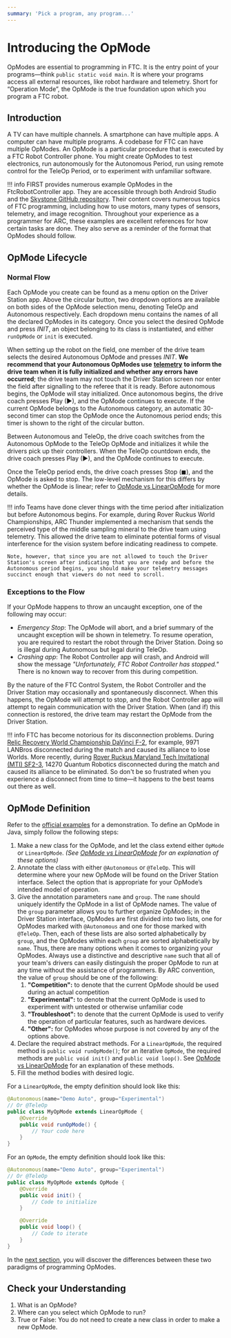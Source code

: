 ```yaml
---
summary: 'Pick a program, any program...'
---
```


# Introducing the OpMode

OpModes are essential to programming in FTC. It is the entry point of your programs—think `public static void main`. It is where your programs access all external resources, like robot hardware and telemetry. Short for “Operation Mode”, the OpMode is the true foundation upon which you program a FTC robot.

## Introduction

A TV can have multiple channels. A smartphone can have multiple apps. A computer can have multiple programs. A codebase for FTC can have multiple OpModes. An OpMode is a particular procedure that is executed by a FTC Robot Controller phone. You might create OpModes to test electronics, run autonomously for the Autonomous Period, run using remote control for the TeleOp Period, or to experiment with unfamiliar software.

!!! info
    FIRST provides numerous example OpModes in the FtcRobotController app. They are accessible through both Android Studio and the [Skystone GitHub repository](https://github.com/FIRST-Tech-Challenge/SkyStone/tree/master/FtcRobotController/src/main/java/org/firstinspires/ftc/robotcontroller/external/samples). Their content covers numerous topics of FTC programming, including how to use motors, many types of sensors, telemetry, and image recognition. Throughout your experience as a programmer for ARC, these examples are excellent references for how certain tasks are done. They also serve as a reminder of the format that OpModes should follow.

## OpMode Lifecycle

### Normal Flow

Each OpMode you create can be found as a menu option on the Driver Station app. Above the circular button, two dropdown options are available on both sides of the OpMode selection menu, denoting TeleOp and Autonomous respectively. Each dropdown menu contains the names of all the declared OpModes in its category. Once you select the desired OpMode and press _INIT_, an object belonging to its class is instantiated, and either `runOpMode` or `init` is executed.

When setting up the robot on the field, one member of the drive team selects the desired Autonomous OpMode and presses _INIT_. **We recommend that your Autonomous OpModes use** [**telemetry**](telemetry-and-debugging.md) **to inform the drive team when it is fully initialized and whether any errors have occurred**; the drive team may not touch the Driver Station screen nor enter the field after signalling to the referee that it is ready. Before autonomous begins, the OpMode will stay initialized. Once autonomous begins, the drive coach presses Play (▶), and the OpMode continues to execute. If the current OpMode belongs to the Autonomous category, an automatic 30-second timer can stop the OpMode once the Autonomous period ends; this timer is shown to the right of the circular button.

Between Autonomous and TeleOp, the drive coach switches from the Autonomous OpMode to the TeleOp OpMode and initializes it while the drivers pick up their controllers. When the TeleOp countdown ends, the drive coach presses Play (▶), and the OpMode continues to execute.

Once the TeleOp period ends, the drive coach presses Stop (◼), and the OpMode is asked to stop. The low-level mechanism for this differs by whether the OpMode is linear; refer to [OpMode vs LinearOpMode](opmode-vs-linearopmode.md) for more details.

!!! info
    Teams have done clever things with the time period after initialization but before Autonomous begins. For example, during Rover Ruckus World Championships, ARC Thunder implemented a mechanism that sends the perceived type of the middle sampling mineral to the drive team using telemetry. This allowed the drive team to eliminate potential forms of visual interference for the vision system before indicating readiness to compete.

    Note, however, that since you are not allowed to touch the Driver Station's screen after indicating that you are ready and before the Autonomous period begins, you should make your telemetry messages succinct enough that viewers do not need to scroll.

### Exceptions to the Flow

If your OpMode happens to throw an uncaught exception, one of the following may occur:

* _Emergency Stop_: The OpMode will abort, and a brief summary of the uncaught exception will be shown in telemetry. To resume operation, you are required to restart the robot through the Driver Station. Doing so is illegal during Autonomous but legal during TeleOp.
* _Crashing app_: The Robot Controller app will crash, and Android will show the message _"Unfortunately, FTC Robot Controller has stopped."_ There is no known way to recover from this during competition.

By the nature of the FTC Control System, the Robot Controller and the Driver Station may occasionally and spontaneously disconnect. When this happens, the OpMode will attempt to stop, and the Robot Controller app will attempt to regain communication with the Driver Station. When (and if) this connection is restored, the drive team may restart the OpMode from the Driver Station.

!!! info
    FTC has become notorious for its disconnection problems. During [Relic Recovery World Championship DaVinci F-2](https://youtu.be/5WCCiSv4uSE), for example, 9971 LANBros disconnected during the match and caused its alliance to lose Worlds. More recently, during [Rover Ruckus Maryland Tech Invitational (MTI) SF2-3](https://youtu.be/xjClFpUv4UM), 14270 Quantum Robotics disconnected during the match and caused its alliance to be eliminated. So don't be so frustrated when you experience a disconnect from time to time—it happens to the best teams out there as well.

## OpMode Definition

Refer to the [official examples](https://github.com/FIRST-Tech-Challenge/SkyStone/blob/master/FtcRobotController/src/main/java/org/firstinspires/ftc/robotcontroller/external/samples/BasicOpMode_Iterative.java) for a demonstration. To define an OpMode in Java, simply follow the following steps:

1. Make a new class for the OpMode, and let the class extend either `OpMode` or `LinearOpMode`. _\(See_ [_OpMode vs LinearOpMode_](opmode-vs-linearopmode.md) _for an explanation of these options)_ 
2. Annotate the class with either `@Autonomous` or `@TeleOp`. This will determine where your new OpMode will be found on the Driver Station interface. Select the option that is appropriate for your OpMode’s intended model of operation. 
3. Give the annotation parameters `name` and `group`. The `name` should uniquely identify the OpMode in a list of OpMode names. The value of the `group` parameter allows you to further organize OpModes; in the Driver Station interface, OpModes are first divided into two lists, one for OpModes marked with `@Autonomous` and one for those marked with `@TeleOp`. Then, each of these lists are also sorted alphabetically by `group`, and the OpModes within each `group` are sorted alphabetically by `name`. Thus, there are many options when it comes to organizing your OpModes. Always use a distinctive and descriptive `name` such that all of your team's drivers can easily distinguish the proper OpMode to run at any time without the assistance of programmers. By ARC convention, the value of `group` should be one of the following: 
    1. **"Competition":** to denote that the current OpMode should be used during an actual competition
    2. **"Experimental":** to denote that the current OpMode is used to experiment with untested or otherwise unfamiliar code
    3. **"Troubleshoot":** to denote that the current OpMode is used to verify the operation of particular features, such as hardware devices.
    4. **"Other":** for OpModes whose purpose is not covered by any of the options above. 
4. Declare the required abstract methods. For a `LinearOpMode`, the required method is `public void runOpMode()`; for an iterative `OpMode`, the required methods are `public void init()` and `public void loop()`. See [OpMode vs LinearOpMode](opmode-vs-linearopmode.md) for an explanation of these methods. 
5. Fill the method bodies with desired logic.

For a `LinearOpMode`, the empty definition should look like this:

```java
@Autonomous(name="Demo Auto", group="Experimental")
// Or @TeleOp
public class MyOpMode extends LinearOpMode {
    @Override
    public void runOpMode() {
        // Your code here
    }
}
```

For an `OpMode`, the empty definition should look like this:

```java
@Autonomous(name="Demo Auto", group="Experimental")
// Or @TeleOp
public class MyOpMode extends OpMode {
    @Override
    public void init() {
        // Code to initialize
    }

    @Override
    public void loop() {
        // Code to iterate
    }
}
```

In the [next section](opmode-vs-linearopmode.md), you will discover the differences between these two paradigms of programming OpModes.

## Check your Understanding

1. What is an OpMode?
2. Where can you select which OpMode to run?
3. True or False: You do not need to create a new class in order to make a new OpMode.

